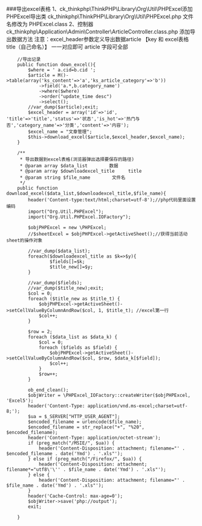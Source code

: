 ###导出excel表格
		1、ck_thinkphp\ThinkPHP\Library\Org\Util\PHPExcel添加PHPExcel导出类
		   ck_thinkphp\ThinkPHP\Library\Org\Util\PHPExcel.php  文件名修改为 PHPExcel.class
		2、控制器ck_thinkphp\Application\Admin\Controller\ArticleController.class.php  添加导出数据方法
		   注意：excel_header参数定义导出数据article 【key 和 excel表格title（自己命名）】 一一对应即可
				article 字段可全部


		//导出记录
		public function down_excel(){
			$where = ' a.cid=b.cid ';
			$article = M()->table(array('ks_content'=>'a','ks_article_category'=>'b'))
				->field('a.*,b.category_name')
				->where($where)
				->order("update_time desc")
				->select();
			//var_dump($article);exit;
			$excel_header = array('id'=>'id', 'title'=>'title','status'=>'状态','is_hot'=>'热门与否','category_name'=>'分类','content'=>'内容');
			$excel_name = "文章管理";
			$this->download_excel($article,$excel_header,$excel_name);
		}

		/**
	     * 导出数据到excel表格(浏览器弹出选择要保存的路径)
	     * @param array $data_list        数据
	     * @param array $downloadexcel_title     title
	     * @param string $file_name        文件名
	     */
	    public function download_excel($data_list,$downloadexcel_title,$file_name){
	        header('Content-type:text/html;charset=utf-8');//php代码里面设置编码
	        import("Org.Util.PHPExcel");
	        import("Org.Util.PHPExcel.IOFactory");
	
	        $objPHPExcel = new \PHPExcel;
	        //$sheetExcel = $objPHPExcel->getActiveSheet();//获得当前活动sheet的操作对象
	
	        //var_dump($data_list);
	        foreach($downloadexcel_title as $k=>$y){
					$fields[]=$k;
					$title_new[]=$y;
			}
	
			//var_dump($fields);
			//var_dump($title_new);exit;
			$col = 0;
	        foreach ($title_new as $title_t) {
	            $objPHPExcel->getActiveSheet()->setCellValueByColumnAndRow($col, 1, $title_t); //excel第一行
	            $col++;
	        }
	
	        $row = 2;
	        foreach ($data_list as $data_k) {
	            $col = 0;
	            foreach ($fields as $field) {
	                $objPHPExcel->getActiveSheet()->setCellValueByColumnAndRow($col, $row, $data_k[$field]);
	                $col++;
	            }
	            $row++;
	        }
	
	        ob_end_clean();
	        $objWriter = \PHPExcel_IOFactory::createWriter($objPHPExcel, 'Excel5');
	        header('Content-Type: application/vnd.ms-excel;charset=utf-8;');
	        $ua = $_SERVER["HTTP_USER_AGENT"];
	        $encoded_filename = urlencode($file_name);
	        $encoded_filename = str_replace("+", "%20", $encoded_filename);
	        header('Content-Type: application/octet-stream');
	        if (preg_match("/MSIE/", $ua)) {
	            header('Content-Disposition: attachment; filename="' . $encoded_filename . date('Ymd') . '.xls"');
	        } else if (preg_match("/Firefox/", $ua)) {
	            header('Content-Disposition: attachment; filename*="utf8\'\'' . $file_name . date('Ymd') . '.xls"');
	        } else {
	            header('Content-Disposition: attachment; filename="' . $file_name . date('Ymd') . '.xls"');
	        }
	        header('Cache-Control: max-age=0');
	        $objWriter->save('php://output');
	        exit;
	
	    }
